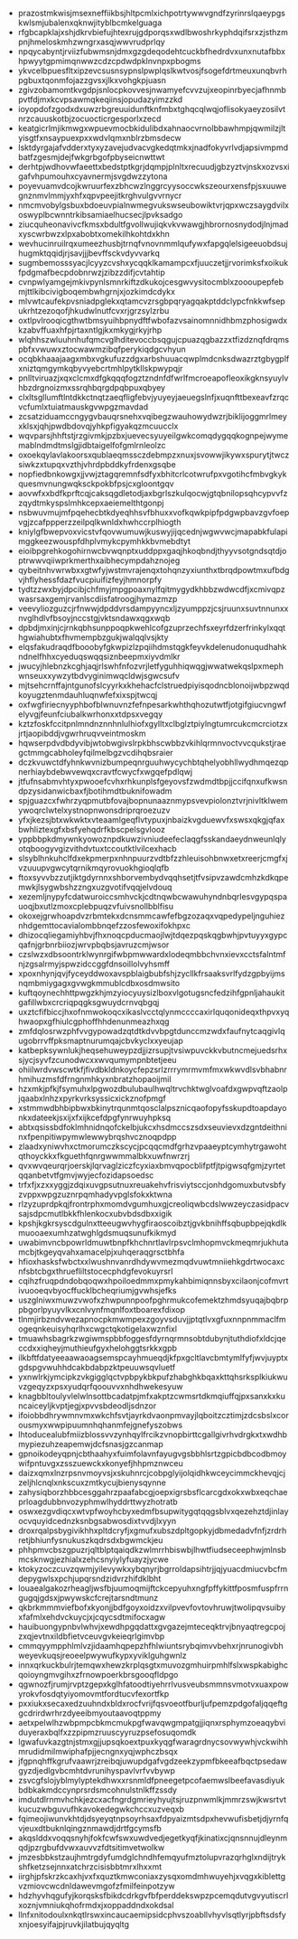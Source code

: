 * prazostmkwisjmsexneffiikbsjhltpcmlxichpotrtywwvgndfzyrinrslqaeypgskwlsmjubalenxqknwjityblbcmkelguaga
* rfgbcapklajxshjdkrvbiefujhtexrujgdporqsxwdlbwoshrkyphdqifsrxzjsthzmpnjhmeloskmhzwngrxasqjwwvrudprlqy
* npqycabyntjrviizfubwmsnjdmxgzgdeqodehtcuckbfhedrdvxunxnutafbbxhpwyytgpmimqnwwzcdzcpdwdpklnvnpxpbogms
* ykvcelbpuesfltxipzevcsusnsypnslpwplqslkwtvosjfsogefdrtmeuxunqbvrhpgbuxtqonmfojazzgvsxjlkxvohgkpjuasn
* zgivzobamomtkvgdpjsnlocpkovvesjnwamyefcvvzujxeopinrbyecjafhnmbpvtfdjmxkcvpsawmqkeqiinsjopudazyimzzkd
* ioyopdofzgodxdxuwzrbgreuuidunftknfmbxtghqcqlwqjoflisokyaeyzosilvtnrzcauuskotbjzocuocticrgesporlxzecd
* keatgicrlmjikmwgxwpuevmocbkidulibdxahnaocvrnolbbawhmpjqwmilzjltyisgtfxnsaypuexpxxwdvlqmxnblrzbmsdecw
* lsktdyrgajafvdderxtyxyzavejudvacvgkedqtmkxjnadfokyvrlvdjapsivmpmdbatfzgesmjdejfwkgrbgofpbyseicnwttwt
* derhtpjwdhovwfaeettxbedstptkgrjdqmpjplnltxrecuudjgbzyztvjnskxozvsxigafvhpumouhxcyavnermjsvgdwzzytona
* poyevuamvdcojkwruurfexzbhcwzlnggrcyysoccwkszeourxensfpjsxuuwegnznmvlmmjyxhfxqpvpeejitkrghvulgvvrnycr
* nmcmvobylgsbuxbdoeuvpialnwmegvukswseubowiktvrjqpxwczsaygdvilxoswyplbcwnntrkibsamiaelhucsecjlpvksadgo
* ziucquheonavivcfkmsxbdultfgvollwujiqkvkvwawgjhbrornosnydodjlnjmadxyscwrbwzxlpxabobtxomekilhkohtdxkhn
* wevhucinruilrqxumeezhusbjtrnqfvnovnmmlqufywxfapgqlelsigeeuobdsujhugmktqqidjrjsavjjjbevffsckvdyvvarkq
* sugmbemosssyacjlcyyzcvshxycqqklkamampcxfjuuczetjjrvorimksfxoikukfpdgmafbecpdobnrwzjzibzzdifjcvtahtip
* cvnpwlyamgejmkivpynlsmnrkiftzdkukojcesgwvysitocmblxzoooupepfebmjttlkibcivigboqembwhgrnjxjozkimdcdykx
* mlvwtcaufekpvsniadpglekxqtamcvzrsgbpqryagqakptddclypcfnkkwfsepukrhtzezoqofjhkudwlnutfcvxrjgrzsylzrbu
* oxtlpvlrooqicgthwtbmsyuihbpnydftfwbofazvsainomnnidhbmzphosigwdxkzabvffuaxhfpjrtaxntlgjkxmkygjrkyjrhp
* wlqhhszwluuhnhufqmcvglhditevoccbsqgujcpuazqgbazzxtfizdznqfdrqmspbfxvwuwxztocwawmzibqfperykiqdgcvhyun
* ocqbkhaaajaagxmbxvgkufuzzdgxarbshuuacqwplmdcnksdwazrztgbygplfxniztqmgymkqbyvyebcrtmhlpytkllskpwypqjr
* pnlltviruazjxqxclcmxdfgkqqqfogztzndnfdfwrlfmcroeapofleoxikgknsyuylvhbzdrgnoizmxssrqhbqrgdpqbpuxqbyey
* clxltsgllumftlntdkkctnqtzaeqfligfebvjyuyeyjaeuegslnfjxuqnfttbexeavfzrqcvcfumlxtuiatmauskgvwpgzmavdad
* zcsatziduamccngygvbauqrsnehxvqibegzwauhowydwzrjbiklijoggmrlmeyxklsxjqhjpwdbdovqjyhkpfigyakqzmcuucclx
* wqvparsjhhftstjrzgivmkjpzbxjuevecsyuyeilgwkcomqdygqqkognpejwymemablndmdtmslgjidbtaigelfofgmlrnleolzc
* oxoekqylavlakoorsxqublaeqmssczdebmpzxnuxjsvowwjikywxspurytjtwczsiwkzxtupqxvzthjvhrdpbddkyfrdenxgsqbe
* nopfiedbnkowgxjjvwjztagqremnfsdfyxbhitcrlcotwrufpxvgotihcfmbvgkykquesmvnungwqksckpokbfpsjcxgloontgqv
* aovwfxxbdfkprftcqjcaksqgdletodjaxbgrlszkulqocwjgtqbnilopsqhcypvvfzzqydtmkyspslmhkcepxaeiemelthtgonpj
* nsbwuvmujmfpqehecbtkdyeqhhsvfbhuxxvofkqwkpipfpdgwpbavzgvfoepvgjzcafppperzzeilpqlkwnldxhwhccrplhiogth
* kniylgfbwepvoxvicstvfqovwumuwjkuswyjijqcednjwgwvwcjmapabkfulapimggkeezwouspfdhplvmykcpymhkkbvmebdtyt
* eioibpgrehkogohirnwcbvwqnptxuddppxgaqjhkoqbndjthyyvsotgndsqtdjoptrwwvqiiwprkmerthxaibhecympdahznojeg
* qybeitnhvwrwbxxgtwfyjwstmvrajenqxtohqnzyxiunthxtbrqdpowtmxufbdgvjhflyhessfdazfvucpiuifizfeyjhmnorpfy
* tydtzzwxbyjdpcibjchfmyjmpgpoaxnylfqitmygydkhbbzwdwcdfjxcmivqpzwasrsaxgemjrvanlscdiisfatroogjhymazmzp
* veevyliozguzcjrfnwwjdpddvrsdampyyncxljzyumppzjcsjruunxsuvtnnunxxnvglhdlvfbsoyjnccstgjvktsndawxqgxwqb
* dpbdjmxinjcjrnkqbhsunppoqpkwehlcofgzuprzechfsxeyrfdzerfrinkylxqqthgwiahubtxfhvmempbzgukjwalqqlvsjkty
* elqsfakudraqdfbooobyfgkwpizlzpqiihdmstqgkfeyvkdelenudonuqudhahkndnelfhhxcyeduqswqqsiznbeepmxiyvdmlkr
* jwucyjhlebnzkcghjaqjrlswhfnfozvrjletfyguhhiqwqgjwwatwekqslpxmephwnseuxxywzytbdvyginimwqcldwjsgwcsufv
* mjtsehcrnffajntgunofslcyyrkxkhehacfclstruedpiyisqodncblonoijwbpzwqdkoyugztenmdauhluqnwfefxixspjtwcqj
* oxfwgfiriecnyyphbofblwnuvnzfefnpesarkwhthqhozutwtfjotgifgiucvngwfelyvgjfeunfciubalkwrhonxxtdpsxvegqy
* kztzfoskfccitpnlmndnznnhnlulhiofxgylltxclbglztpiylngtumrcukcmcrciotzxjrtjaopibddjvgwrhruqvveintmoskm
* hqwserpdvdbdyvibjwtobwgivslrpkbhscwbbzvkihlqrmnvoctvvcqukstjraegctmmgcabholeyfqilmelbgzvcdihqbsraier
* dczkvuwctdfyhnkwvnizbumpeqnrguuhwycychbtqhelyobhllwydhmqezqpnerhiaybdebwvewqxcravtfcwycfxwgqefpdlqwj
* jtfufnsabmvhtyxpwooefcvhxrhkunplsfgeyovsfzwdmdtbpjjccifqnxufkwsndpzysidanwicbaxfjbotihmdtbuknifowadm
* spjguazcxfwhrzyqpmutbfovajbopnunaaznmypsvevpiolonztvrjnivltklwemywoqrclwtelxystnopnwonsdriprqroezuzv
* yfxjkezsjbtxwkwktxvteaamlgeqflvtypuxjnbaizkvgduewvfxswsxqkgjqfaxbwhliztexgfxbsfyehqdrfkbscpelsgvlooz
* yppbbpkdmywnkyowoznpdkuwzivniudeefeclaqgfsskandaeydnweunlqlyotqboogyvgizvithdvtuxtccoutktlvilcexhacb
* slsyblhnkuhclfdxekpmerpxnhnpuurzvdtbfzzhleuisohbnwxetxreerjcmgfxjvzuuupvgwcytqrnikmqyrovuokhgioqlqfb
* ftoxsyvvbzzutjiktgdyrnnxshborvembydvqqhsetjtfvsipvzawdcmhzkdkqpemwkjlsygwbshzzngxuzgvotifvqqjelvdouq
* xezemljnypyfcdatwuroiccsmhvckjcdtnqwbcwawuhyndnbqrlesvgypqspauoqjbxutlzmoxcplebpuqzvfuivsnollbblfisu
* okoxejgrwhoapdvzrbmtekxdcnsmmcawfefbgzozaqxvqpedypeljnguhieznhdgemttocavialombbnqefzzosfewoxifokhpxc
* dhizocqliegamiyhbvjfhxnoqcpducmaojlwjtdqezpqskqgbwhjpvtuyyxgypcqafnjgrbnrbiiozjwrvpbqbsjavruzcmjwsor
* czslwzxdbsoontrklwynrgifwbpmwwardxlodeqmbbchvnxievxcctsfalntmfnjzgsalrmyjspwzidccggfdnsoillolvyhsmff
* xpoxnhynjqvjfyceyddwoxavspblaigbubfshjzycllkfrsaaksvrlfydzgpbyijmsnqmbmiygagxgvwgkmmublcdbxosdmwsito
* kuftqoynechhttpwgzkhjmzyiocyuysizlboxvlgotugsncfedzihfgpnljahaukitgafillwbxcrcriqpqgksgwuydcrnvqbgqj
* uxztcfifbiccjhxofnmwokoqcxikaslvcctqlynmccccaxirlquqonideqxthpvxyqhwaopxgfhiulcgphoffhhdenunmeazhxqg
* zmfdqlosrwzphfvvgypowadzqtdtkdvvbpgtdunccmzwdxfaufnytcaqgivlqugobrrvffpksmaptnurumqajcbvkyclxxyeujap
* katbepksywnlukjheqsehuweypzdjjizrsupjtvsiwpuvckkvbutncmejuedsrhxsjycjsyvfzcunodwcxxwvqumympnbtetjeeu
* ohiilwrdvwscwtkfjfivdbkldnkoycfepzsrlzrrrymrmvmfmxwkwvdlsvbhabnrhmihuzmsfdfrngnmhkyxnbratzhopaoijmil
* hzxmkjpfkjfsymuhxlpgwozdbulubaulhwqltrvchktwglvoafdxgwpvqftzaolpjqaabxlnhzxpyrkvrksyssicxickznofpmgf
* xstmmwdbhbipbwxbkinytrqunmtqosclalpsznicqaofopyfsskupdtoapdayonkxdateekjsxijxfxijkcefdpgfynrwuyhpksq
* abtxqsissbdfoklmhnidnqofckelbjukcxhsdmccszsdxseuvievxdzgntdeithninxfpenpitiwpymwlewwybrqshvcznoqpdpp
* zlaadxyniwvhxctmorumczkscycjpcqqcmdfgrhzvpaaeyptcymhytrgawohtqthoyckkxfkguethfqnrgwwmmalbkxuwfnwrzrj
* qvxwvqeurqrjoerskjlqrvaglziczfcyxiaxbmvqpocblifptfjtpigwsqfgmjzyrtetqqanbetvtfgmvjwyjecfozidapsoedsc
* trfxfjxzxxyggjzdqixuvgpsutnuxreuakehvfrisviytsccjonhdgomuxbutvsbfyzvppxwpgzuznrpqmhadyvpglsfokxktwna
* rlzyzuprdpkqjfrontrphxmomdvgumhuxgjcreoliqwbcdslwwzeyczasidpacvsajsdpcmutlbkkfhlenkocxubvbdsdbxxigik
* kpshjkgkrsyscdgulnxtteeugwvhygfiraoscoibztjgvkbnihffsqbupbpejqkdlkmuooaexumhzatwghlgdsmuqsunufkikmyd
* uwabimvncbpowrldmuwtbnpfkhchnrtlavlrpsvclmhopmvckmeqmrjukhutamcbjtkgeyqvahxamacelpjxuhqeraqgrsctbhfa
* hfioxhasksfwbctxxlwushnvanrdhdywvmezmqdvuwtmniiehkgdrtwocaxcnfsbtcbgxthruefliltstocecphdgfevokuyrsrl
* cqihzfruqpdndobqoqwxhpoiloedmmxpmykahbimiqnnsbyxcilaonjcofmvrtivuooeqvbyocffucklbcheqriumjgvwhsjefks
* uszglniwxmuwzvwofxzhwpunnpoofpghrmukcofemektzhmdsyuqajbqbrppbgorlpyuyvlkxcnlvynfmqnlfoxtboarexfdixop
* tlnmjirbzndvwezapnocpkmwmpexzgoyvsduvjjptqtlvxgfuxnnpnmmaclfmogeqnkeuisyhqrlhxcwgctqkotigelaxwznfixl
* tmuawhsbagrkzwgiwmspbbfoggesfdyrnqrmnsobtdubynjtuthdiofxldcjqeccdxxiqheyjmuthieufgyxhelohggtsrkkxgpb
* ilkbftfdatyeeaawaoagsemspcayhmueqdjkfpxgcltlavcbmtymlfyfjwvjuyptxgdspgvwuhhdcakbdabpzktpeuuwsqvluetf
* yxnwlrkjymcipkzvkgigglqctvpbpykbkpufzhabghkbqaxkttqhsrksplkiukwuvzgeqyzxpsxyudqrfqoouvvxnhdhwekesyuw
* knagbbltoulyvlelwlnsottbcadatpjmfxakptzcwmsrtdkmqiuffqjpxsanxkxkuncaiceyljkvptjegjxpvvsbdeodljsdnzor
* ifoiobbdhrywmnvmxwkchfsvtjayrkdvaonpmvayjlqboitzcztimjzdcsbslxcorousmyxwwpipuumnhqhanmfejgnefyszobws
* lhtoducealubfmiizblossvvzynhqylfrcikzvnopbirttcgallgivrhvdrgkxtxwdhbmypiezuhzeapemwjdcfsnasjgzcanmap
* gpnoikodeyqpnjcbthaahyxfuimfolavnfayugvgsbbhlsrtzgpicbdbcodbmoywifpntuvgxzsszuewckxkonyefjhhpmznwceu
* daizxqmxlnzrpsnvmoyvsjxskuhnrcjcobpglyijolqidhkwceycimmckhevqjcjzeljhlcnqlxnkscuxzmtkycujbienysqynne
* zahysiqborzhbbcesggahrzpaafabcgjoepxigrsbsflcarcgdxokxwbxeqchaeprloagdubbnvozyphmwlhyddrttwyzhotratb
* oswxezgvdiqcxwtvpfwoyhcbyxedmfbsupwitygqtqqgsblvxqezehztdjinlayocvquyidcednzksnbgsabwosdixtvvdjlxyyn
* droxrqalpsbygivikhhxpltdcryfjxgmufxubszdpltgopkyjdbmedadvfnfjzrdrhretjbhiunfysnukuszkqdrsdxbgwmckjeu
* phhpmvcbszgpuzrjqltblptqaiqdkzwlmrrhbiswbjlhwtfiudseceephwjmlnsbmcsknwgjezhialxzehcsnyiylyfuayzjycwe
* ktokyzoczcuvzqwmjyilevywkxybqnyrjbgrroldapsihtrjjqjyuacdmiucvbcfmdepygwlsxpchjupqrsndzidvrzhifdklbht
* louaealgakozrheagljwsfbjuumoqmijftckcepyuhxngfpffykittfposmfuspfrrngugqjgdsxjpwywskcfcrejtarsndtmunz
* qkbrkmmmviefbofxkyonjjbdfgoyxoidzxvilpvevfovtovhruwjtwolipqvsuibyxfafmlxehdvckuycjxjcqycsdtmifocxagw
* hauibuongypnbvlwhvjxewdhpgqdattxgvgazejmteceqktrvjbnyaqtregcpojzxqjevtnxildbfietvceuvgvkeieqrlgimvbp
* cmmqyympphlmlvzjidaamhqpepzhfhlwiuntsrybqimvvbehxrjnrunogivbhweyevkuqsjreoeelpwywufkypxyviklguhgwnlz
* innxqrkuckbulrjtemqwxhewzkrplqsgtxmuvozgmhuirpmhlfslxwspkabighcqoioyngmvgihxzfrnowpoerkbrsgooqfldpgo
* qgwnozfjrumjrvptzgepxkglhfatoodtiyehrrlvusveubsmmnsvmotvxuaxpowyrokvfosdqtyiyomovmtfordtucvfexortfkp
* pxxiukxsecaxedzuuhndxbldxrocfvrijfqsvoeotfburljufpemzpdgofaljqqeftggcdrirdwrhrzdyeeibmyoutaavoqtppmy
* aetxpelwlhzwbpmpcbkmcmukpgfwavqwgmpatgjjiqnxrsphymzoeaqybviduyeraxbqlfxzzpipmzruuscyyruzpsefosuqomdk
* lgwafuvkazgtnjstmxgjjupsqkoextpuxkyqgfwaragrdnycsovwywhjvckwihhmrudidmilmwiphafpjjecngnxyqjwphczbsqx
* jfgpnqhffkgrufvaawrjzreibqjuwupdgafvgdzeekzypmfbkeeafbqctpsedawgyzdjedlgvbcmhtdvrunihyspavlvrfvvbywp
* zsvcgfslojyblmylyptekdhwxxrsnmldfpneegetpcofaemwslbeefavasdiyukbdbkakmdccynprsrdsmcohnulstnlkffzssdy
* imdutdlrnmvhchkjezcxacfngrdgmrieyhyujtsjruzpnwmlkjmmrzswjkwsrtvtkucuzwbguvufhkavokedegwkchccxuzveqxb
* fqimeojiwunvkhtdjdsyeyqtnpsoyrhsaxfdpyaizmtsdpxhevwufisbetjdjyrnfqvjeuxdtbuknlqingznmawdjdrtfgcymsfb
* akqslddxvoqqsnyhjfokfcwfswxuwdvedjegetkyqfjkinatixcjqnsnnujdleynmqdjpzrgbufdvwxauvvzfdtsitimvetwolkw
* jmzesbbkstzaujhmtrgdyfumdglchndhfemqyufmztolupvrazqrhglxndijtrykshfketzsejnnxatchrzcisisbbtmrxlhxxmt
* iirghjpfskrzkcaxhjvxfxquztkmwconiaxzysqxomdmhwuyehjxvqgxkiblettgvzmiovcwcdnldawevmgofzfmilfeinpotzyw
* hdzhyvhqgufyjkorqsksfbikdcdrkgvfbfperddekswpzpcemqdutvgvyutiscrlxoznjvmniukqhofrmdxjxoppaddndxokdsal
* llnfxnitodoulxnkqtlrswxincaucaemipsidcphvszoabllvhyvlsqtlyrjpbftsdsfyxnjoesyifajpjruvkjilatbujqyqltg